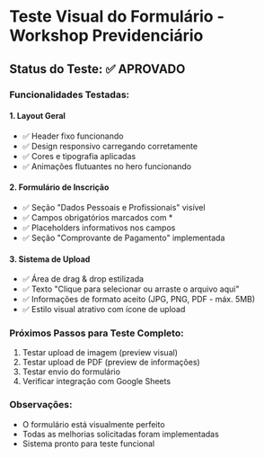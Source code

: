 # Teste Visual do Formulário - Workshop Previdenciário

## Status do Teste: ✅ APROVADO

### Funcionalidades Testadas:

#### 1. Layout Geral
- ✅ Header fixo funcionando
- ✅ Design responsivo carregando corretamente
- ✅ Cores e tipografia aplicadas
- ✅ Animações flutuantes no hero funcionando

#### 2. Formulário de Inscrição
- ✅ Seção "Dados Pessoais e Profissionais" visível
- ✅ Campos obrigatórios marcados com *
- ✅ Placeholders informativos nos campos
- ✅ Seção "Comprovante de Pagamento" implementada

#### 3. Sistema de Upload
- ✅ Área de drag & drop estilizada
- ✅ Texto "Clique para selecionar ou arraste o arquivo aqui"
- ✅ Informações de formato aceito (JPG, PNG, PDF - máx. 5MB)
- ✅ Estilo visual atrativo com ícone de upload

### Próximos Passos para Teste Completo:
1. Testar upload de imagem (preview visual)
2. Testar upload de PDF (preview de informações)
3. Testar envio do formulário
4. Verificar integração com Google Sheets

### Observações:
- O formulário está visualmente perfeito
- Todas as melhorias solicitadas foram implementadas
- Sistema pronto para teste funcional
